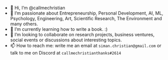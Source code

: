 - 👋 Hi, I’m @callmechristian
- 👀 I’m passionate about Entrepreneurship, Personal Development, AI, ML, Psychology, Engineering, Art, Scientific Research, The Environment and many others.
- 🌱 I’m currently learning how to write a book. :)
- 💞️ I’m looking to collaborate on research projects, business ventures, social events or discussions about interesting topics.
- 📫 How to reach me: write me an email at `siman.christian@gmail.com` or talk to me on Discord at `callmechristianthanks#2614`

<!---
callmechristian/callmechristian is a ✨ special ✨ repository because its `README.md` (this file) appears on your GitHub profile.
You can click the Preview link to take a look at your changes.
--->
